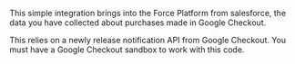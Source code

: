 This simple integration brings into the Force Platform from salesforce, the data you have collected about purchases made in Google Checkout.

This relies on a newly release notification API from Google Checkout.  You must have a Google Checkout sandbox to work with this code.